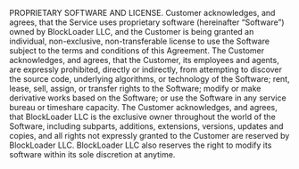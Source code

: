 PROPRIETARY SOFTWARE AND LICENSE. Customer acknowledges, and agrees, that the Service uses proprietary software (hereinafter “Software”) owned by BlockLoader LLC, and the Customer is being granted an individual, non-exclusive, non-transferable license to use the Software subject to the terms and conditions of this Agreement. The Customer acknowledges, and agrees, that the Customer, its employees and agents, are expressly prohibited, directly or indirectly, from attempting to discover the source code, underlying algorithms, or technology of the Software; rent, lease, sell, assign, or transfer rights to the Software; modify or make derivative works based on the Software; or use the Software in any service bureau or timeshare capacity. The Customer acknowledges, and agrees, that BlockLoader LLC is the exclusive owner throughout the world of the Software, including subparts, additions, extensions, versions, updates and copies, and all rights not expressly granted to the Customer are reserved by BlockLoader LLC. BlockLoader LLC also reserves the right to modify its software within its sole discretion at anytime.
